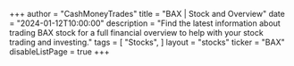 +++
author = "CashMoneyTrades"
title = "BAX | Stock and Overview"
date = "2024-01-12T10:00:00"
description = "Find the latest information about trading BAX stock for a full financial overview to help with your stock trading and investing."
tags = [
   "Stocks",
]
layout = "stocks"
ticker = "BAX"
disableListPage = true
+++
